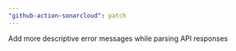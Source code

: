 ```yaml
---
"github-action-sonarcloud": patch
---
```


Add more descriptive error messages while parsing API responses
